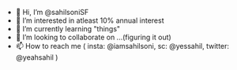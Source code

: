 - 👋 Hi, I’m @sahilsoniSF
- 👀 I’m interested in atleast 10% annual interest
- 🌱 I’m currently learning "things"
- 💞️ I’m looking to collaborate on ...(figuring it out)
- 📫 How to reach me ( insta: @iamsahilsoni, sc: @yessahil, twitter: @yeahsahil )

<!---
sahilsoniSF/sahilsoniSF is a ✨ special ✨ repository because its `README.md` (this file) appears on your GitHub profile.
You can click the Preview link to take a look at your changes.
--->
